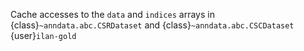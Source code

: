 
Cache accesses to the `data` and `indices` arrays in {class}`~anndata.abc.CSRDataset` and {class}`~anndata.abc.CSCDataset` {user}`ilan-gold`
